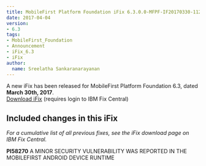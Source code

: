 ```yaml
---
title: MobileFirst Platform Foundation iFix 6.3.0.0-MFPF-IF20170330-1123 released
date: 2017-04-04
version:
- 6.3
tags:
- MobileFirst_Foundation
- Announcement
- iFix_6.3
- iFix
author:
  name: Sreelatha Sankaranarayanan
---
```

A new iFix has been released for MobileFirst Platform Foundation 6.3,  dated **March 30th, 2017**.  
[Download iFix](http://www.ibm.com/support/fixcentral/swg/quickorder?parent=ibm%7EOther%2Bsoftware&product=ibm/Other+software/IBM+MobileFirst+Platform+Foundation&release=6.3.0.0&platform=All&function=all&source=fc) (requires login to IBM Fix Central)

## Included changes in this iFix
*For a cumulative list of all previous fixes, see the iFix download page on IBM Fix Central.*

**PI58270** A MINOR SECURITY VULNERABILITY WAS REPORTED IN THE MOBILEFIRST ANDROID DEVICE RUNTIME
